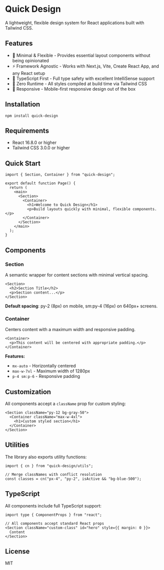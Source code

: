 # Quick Design

A lightweight, flexible design system for React applications built with Tailwind CSS.

## Features

- 🎨 Minimal & Flexible - Provides essential layout components without being opinionated
- ⚡ Framework Agnostic - Works with Next.js, Vite, Create React App, and any React setup
- 🎯 TypeScript First - Full type safety with excellent IntelliSense support
- 🚀 Zero Runtime - All styles compiled at build time via Tailwind CSS
- 📱 Responsive - Mobile-first responsive design out of the box

## Installation

```
npm install quick-design
```

## Requirements

- React 16.8.0 or higher
- Tailwind CSS 3.0.0 or higher

## Quick Start

```
import { Section, Container } from "quick-design";

export default function Page() {
  return (
    <main>
      <Section>
        <Container>
          <h1>Welcome to Quick Design</h1>
          <p>Build layouts quickly with minimal, flexible components.</p>
        </Container>
      </Section>
    </main>
  );
}
```

## Components

### Section

A semantic wrapper for content sections with minimal vertical spacing.

```
<Section>
  <h2>Section Title</h2>
  <p>Section content...</p>
</Section>
```

**Default spacing**: py-2 (8px) on mobile, sm:py-4 (16px) on 640px+ screens.

### Container

Centers content with a maximum width and responsive padding.

```
<Container>
  <p>This content will be centered with appropriate padding.</p>
</Container>
```

**Features:**

- `mx-auto` - Horizontally centered
- `max-w-7xl` - Maximum width of 1280px
- `p-4 sm:p-6` - Responsive padding


## Customization

All components accept a `className` prop for custom styling:

```
<Section className="py-12 bg-gray-50">
  <Container className="max-w-4xl">
    <h1>Custom styled section</h1>
  </Container>
</Section>
```

## Utilities

The library also exports utility functions:

```
import { cn } from "quick-design/utils";

// Merge classNames with conflict resolution
const classes = cn("px-4", "py-2", isActive && "bg-blue-500");
```

## TypeScript

All components include full TypeScript support:

```
import type { ComponentProps } from "react";

// All components accept standard React props
<Section className="custom-class" id="hero" style={{ margin: 0 }}>
  Content
</Section>
```

## License

MIT